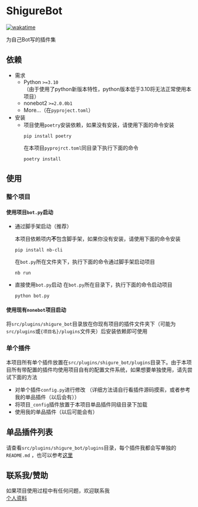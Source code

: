 # ShigureBot

[![wakatime](https://wakatime.com/badge/user/b61b0f9a-f40b-4c82-bc51-0a75c67bfccf/project/c1344e53-6345-4e5f-9adc-7332f74bff44.svg)](https://wakatime.com/badge/user/b61b0f9a-f40b-4c82-bc51-0a75c67bfccf/project/c1344e53-6345-4e5f-9adc-7332f74bff44)

为自己Bot写的插件集

## 依赖

- 需求
    - Python `>=3.10`  
      （由于使用了python新版本特性，python版本低于3.10将无法正常使用本项目）
    - nonebot2 `>=2.0.0b1`
    - More...（在`pyproject.toml`）
- 安装
    - 项目使用`poetry`安装依赖，如果没有安装，请使用下面的命令安装
      ```
      pip install poetry
      ```
      在本项目`pyprojrct.toml`同目录下执行下面的命令
      ```
      poetry install
      ```

## 使用

### 整个项目

#### 使用项目`bot.py`启动

- 通过脚手架启动（推荐）

  本项目依赖项内**不**包含脚手架，如果你没有安装，请使用下面的命令安装
  ```
  pip install nb-cli
  ```
  在`bot.py`所在文件夹下，执行下面的命令通过脚手架启动项目
  ```
  nb run
  ```
- 直接使用`bot.py`启动 在`bot.py`所在目录下，执行下面的命令启动项目
  ```
  python bot.py
  ```

#### 使用现有`nonebot`项目启动

将`src/plugins/shigure_bot`目录放在你现有项目的插件文件夹下（可能为`src/plugins`或`{项目名}/plugins`文件夹）后安装依赖即可使用

### 单个插件

本项目所有单个插件放置在`src/plugins/shigure_bot/plugins`目录下。由于本项目所有带配置的插件均使用项目自有的配置文件系统，如果想要单独使用，请先尝试下面的方法

- 对单个插件`config.py`进行修改 （详细方法请自行看插件源码摸索，或者参考我的单品插件（以后会有））
- 将项目`_config`插件放置于本项目单品插件同级目录下加载
- 使用我的单品插件（以后可能会有）

## 单品插件列表

请查看`src/plugins/shigure_bot/plugins`目录，每个插件我都会写单独的`README.md`
，也可以参考[这里](https://shigure.lgc2333.top/#/?id=%e8%87%aa%e5%b7%b1%e5%86%99%e7%9a%84-nonebot2-%e6%8f%92%e4%bb%b6)

## 联系我/赞助

如果项目使用过程中有任何问题，欢迎联系我  
[个人资料](https://github.com/lgc2333/lgc2333/README.md)
